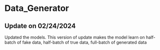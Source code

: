 # Data_Generator

## Update on 02/24/2024
Updated the models. This version of update makes the model learn on half-batch of fake data, half-batch of true data, full-batch of generated data